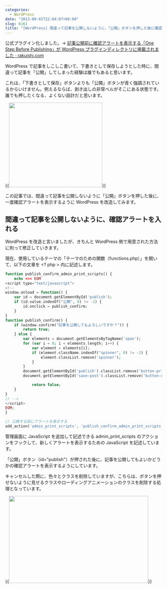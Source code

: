 ```yaml
---
categories:
  - WordPress
date: "2013-09-01T22:04:07+09:00"
slug: 6161
title: "[WordPress] 間違って記事を公開しないように、「公開」ボタンを押した後に確認アラートを入れる"
---
```


公式プラグイン化しました。&rarr; [記事公開前に確認アラートを表示する「One Step Before Publishing」が WordPress プラグインディレクトリに掲載されました · rakuishi.com](http://rakuishi.com/archives/6736)

WordPress で記事をしこしこ書いて、下書きとして保存しようとした時に、間違って記事を「公開」してしまった経験は誰でもあると思います。

これは、「下書きとして保存」ボタンよりも「公開」ボタンが青く強調されているからいけません。例えるならば、剥き出しの非常ベルがそこにある状態です。誰でも押したくなる、よくない設計だと思います。

{{<img alt="" src="/images/2013/09/6161_1.png" width="300" height="272">}}

この記事では、間違って記事を公開しないように「公開」ボタンを押した後に、一度確認アラートを表示するように WordPress を改造してみます。

## 間違って記事を公開しないように、確認アラートを入れる

WordPress を改造と言いましたが、きちんと WordPress 側で用意された方法に則って修正していきます。

現在、使用しているテーマの「テーマのための関数（functions.php）」を開いて、以下の文章を &lt;? php &gt; 内に記述します。

```php
function publish_confirm_admin_print_scripts() {
	echo <<< EOM
<script type="text/javascript">
<!--
window.onload = function() {
	var id = document.getElementById('publish');
	if (id.value.indexOf("公開", 0) != -1) {
		id.onclick = publish_confirm;
	}
}
function publish_confirm() {
	if (window.confirm("記事を公開してもよろしいですか？")) {
		return true;
	} else {
		var elements = document.getElementsByTagName('span');
		for (var i = 0; i < elements.length; i++) {
			var element = elements[i];
			if (element.className.indexOf("spinner", 0) != -1) {
				element.classList.remove('spinner');
			}
		}
		document.getElementById('publish').classList.remove('button-primary-disabled');
		document.getElementById('save-post').classList.remove('button-disabled');

	        return false;
	}
}
// -->
</script>
EOM;
}

// 公開する前にアラートを表示する
add_action('admin_print_scripts', 'publish_confirm_admin_print_scripts');
```

管理画面に JavaScript を追加して記述できる admin_print_scripts のアクションをフックして、新しくアラートを表示するための JavaScript を記述しています。

「公開」ボタン（id="publish"）が押された後に、記事を公開してもよいかどうかの確認アラートを表示するようにしています。

キャンセルした際に、色々とクラスを削除していますが、こちらは、ボタンを押せないように見せるクラスやローディングアニメーションのクラスを削除する処理となっています。

{{<img alt="" src="/images/2013/09/6161_2.png" width="448" height="280">}}
